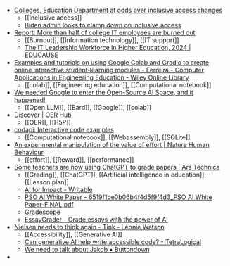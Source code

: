 - [Colleges, Education Department at odds over inclusive access changes](https://www.insidehighered.com/news/government/student-aid-policy/2024/03/07/colleges-education-department-odds-over-inclusive?mc_cid=d384522f45)
	- [[Inclusive access]]
	- [Biden admin looks to clamp down on inclusive access](https://www.insidehighered.com/news/government/2024/01/29/biden-admin-looks-clamp-down-inclusive-access)
- [Report: More than half of college IT employees are burned out](https://www.insidehighered.com/news/quick-takes/2024/03/07/report-more-half-college-it-employees-are-burned-out?mc_cid=d384522f45)
	- [[Burnout]], [[Information technology]], [[IT support]]
	- [The IT Leadership Workforce in Higher Education, 2024 | EDUCAUSE](https://www.educause.edu/ecar/research-publications/2024/the-it-leadership-workforce-in-higher-education-2024/introduction-and-key-findings)
- [Examples and tutorials on using Google Colab and Gradio to create online interactive student‐learning modules - Ferreira - Computer Applications in Engineering Education - Wiley Online Library](https://onlinelibrary.wiley.com/doi/abs/10.1002/cae.22729?campaign=wolearlyview)
	- [[colab]], [[Engineering education]], [[Computational notebook]]
- [We needed Google to enter the Open-Source AI Space, and it happened!](https://news.itsfoss.com/google-gemma/)
	- [[Open LLM]], [[Bard]], [[Google]], [[colab]]
- [Discover | OER Hub](https://oerhub.app/)
	- [[OER]], [[H5P]]
- [codapi: Interactive code examples](https://codapi.org/)
	- [[Computational notebook]], [[Webassembly]], [[SQLite]]
- [An experimental manipulation of the value of effort | Nature Human Behaviour](https://www.nature.com/articles/s41562-024-01842-7)
	- [[effort]], [[Reward]], [[performance]]
- [Some teachers are now using ChatGPT to grade papers | Ars Technica](https://arstechnica.com/information-technology/2024/03/some-teachers-are-now-using-chatgpt-to-grade-papers/)
	- [[Grading]], [[ChatGPT]], [[Artificial intelligence in education]], [[Lesson plan]]
	- [AI for Impact - Writable](https://www.writable.com/ai/)
	- [PSO AI White Paper - 6519f1be0b06b4f4d5f9f4d3_PSO AI White Paper-FINAL.pdf](https://uploads-ssl.webflow.com/618576e680385ccd778de78c/6519f1be0b06b4f4d5f9f4d3_PSO%20AI%20White%20Paper-FINAL.pdf)
	- [Gradescope](https://www.gradescope.com/)
	- [EssayGrader - Grade essays with the power of AI](https://essaygrader.ai/)
- [Nielsen needs to think again - Tink - Léonie Watson](https://tink.uk/nielsen-needs-to-think-again/)
	- [[Accessibility]], [[Generative AI]]
	- [Can generative AI help write accessible code? - TetraLogical](https://tetralogical.com/blog/2024/02/12/can-generative-ai-help-write-accessible-code/)
	- [We need to talk about Jakob • Buttondown](https://buttondown.email/practicaltips/archive/we-need-to-talk-about-jakob/)
-